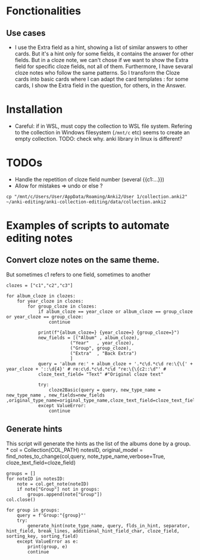 # Fonctionalities

## Use cases
- I use the Extra field as a hint, showing a list of similar answers to other cards. But it's a hint only for some fields, it contains the answer for other fields. But in a cloze note, we can't chose if we want to show the Extra field for specific cloze fields, not all of them. Furthermore, I have sevaral cloze notes who follow the same patterns. So I transform the Cloze cards into basic cards where I can adapt the card templates : for some cards, I show the Extra field in the question, for others, in the Answer.

# Installation

- Careful: if in WSL, must copy the collection to WSL file system. Refering to the collection in Windows filesystem (`/mnt/c` etc) seems to create an empty collection. TODO: check why. anki library in linux is different?

# TODOs
- Handle the repetition of cloze field number (several {{c1:...}})
- Allow for mistakes => undo or else ?

`cp "/mnt/c/Users/User/AppData/Roaming/Anki2/User 1/collection.anki2" ~/anki-editing/anki-collection-editing/data/collection.anki2`

# Examples of scripts to automate editing notes

## Convert cloze notes on the same theme.

But sometimes c1 refers to one field, sometimes to another

    clozes = ["c1","c2","c3"]

    for album_cloze in clozes:
        for year_cloze in clozes:
            for group_cloze in clozes:
                if album_cloze == year_cloze or album_cloze == group_cloze or year_cloze == group_cloze:
                    continue

                print(f"{album_cloze=} {year_cloze=} {group_cloze=}")
                new_fields = [("Album" , album_cloze),
                            ("Year"   , year_cloze),
                            ("Group", group_cloze),
                            ("Extra"  , "Back Extra")
                            ]
                query = 'album re:' + album_cloze + '.*c\d.*c\d re:\{\{' + year_cloze + '::\d{4}' # re:c\d.*c\d.*c\d "re:\{\{c2::\d"' #
                cloze_text_field= "Text" #"Original cloze text"

                try:
                    cloze2Basic(query = query, new_type_name = new_type_name , new_fields=new_fields ,original_type_name=original_type_name,cloze_text_field=cloze_text_field)
                except ValueError:
                    continue

## Generate hints

This script will generate the hints as the list of the albums done by a group.
*
    col = Collection(COL_PATH)
    notesID, original_model = find_notes_to_change(col,query, note_type_name,verbose=True, cloze_text_field=cloze_field)

    groups = []
    for noteID in notesID:
        note = col.get_note(noteID)
        if note["Group"] not in groups:
            groups.append(note["Group"])
    col.close()

    for group in groups:
        query = f'Group:"{group}"'
        try:
            generate_hint(note_type_name, query, flds_in_hint, separator, hint_field, break_lines, additional_hint_field_char, cloze_field, sorting_key, sorting_field)
        except ValueError as e:
            print(group, e)
            continue
